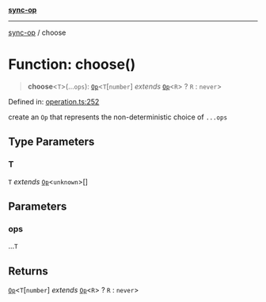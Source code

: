 [**sync-op**](../README.md)

***

[sync-op](../README.md) / choose

# Function: choose()

> **choose**\<`T`\>(...`ops`): [`Op`](../classes/Op.md)\<`T`\[`number`\] *extends* [`Op`](../classes/Op.md)\<`R`\> ? `R` : `never`\>

Defined in: [operation.ts:252](https://github.com/dhcmrlchtdj/sync-op/blob/93fe32636f3c6c188a811dfea276951b3e31f9bc/src/operation.ts#L252)

create an `Op` that represents the non-deterministic choice of `...ops`

## Type Parameters

### T

`T` *extends* [`Op`](../classes/Op.md)\<`unknown`\>[]

## Parameters

### ops

...`T`

## Returns

[`Op`](../classes/Op.md)\<`T`\[`number`\] *extends* [`Op`](../classes/Op.md)\<`R`\> ? `R` : `never`\>
